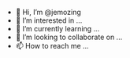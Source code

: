 - 👋 Hi, I’m @jemozing
- 👀 I’m interested in ...
- 🌱 I’m currently learning ...
- 💞️ I’m looking to collaborate on ...
- 📫 How to reach me ...

<!---
jemozing/jemozing is a ✨ special ✨ repository because its `README.md` (this file) appears on your GitHub profile.
You can click the Preview link to take a look at your changes.
--->
